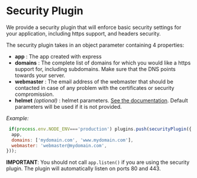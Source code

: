 # Security Plugin

We provide a security plugin that will enforce basic security settings for your application, including https support, and headers security.

The security plugin takes in an object parameter containing 4 properties:

 * **app** : The app created with express
 * **domains** : The complete list of domains for which you would like a https support for, including subdomains. Make sure that the DNS points towards your server.
 * **webmaster** : The email address of the webmaster that should be contacted in case of any problem with the certificates or security compromission.
 * **helmet** *(optional)* : helmet parameters. [See the documentation](https://helmetjs.github.io/docs/). Default parameters will be used if it is not provided.

 *Example:*

```javascript
 if(process.env.NODE_ENV==='production') plugins.push(securityPlugin({
  app,
  domains: ['mydomain.com', 'www.mydomain.com'],
  webmaster: 'webmaster@mydomain.com',
}));
```

**IMPORTANT**: You should not call `app.listen()` if you are using the security plugin. The plugin will automatically listen on ports 80 and 443.